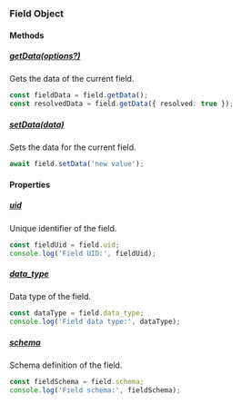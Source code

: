 ### Field Object

#### Methods

##### [getData(options?)](#field-getdata)

Gets the data of the current field.

```ts
const fieldData = field.getData();
const resolvedData = field.getData({ resolved: true });
```

##### [setData(data)](#field-setdata)

Sets the data for the current field.

```ts
await field.setData('new value');
```

#### Properties

##### [uid](#field-uid)

Unique identifier of the field.

```ts
const fieldUid = field.uid;
console.log('Field UID:', fieldUid);
```

##### [data_type](#field-data-type)

Data type of the field.

```ts
const dataType = field.data_type;
console.log('Field data type:', dataType);
```

##### [schema](#field-schema)

Schema definition of the field.

```ts
const fieldSchema = field.schema;
console.log('Field schema:', fieldSchema);
```
